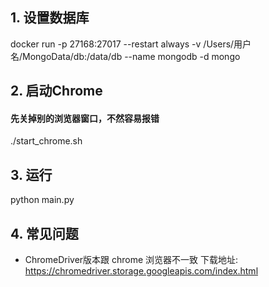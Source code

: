 




## 1. 设置数据库
docker run -p 27168:27017 --restart always -v /Users/用户名/MongoData/db:/data/db --name mongodb -d mongo


## 2. 启动Chrome

#### 先关掉别的浏览器窗口，不然容易报错
./start_chrome.sh


## 3. 运行
python main.py


## 4. 常见问题
+ ChromeDriver版本跟 chrome 浏览器不一致
下载地址: https://chromedriver.storage.googleapis.com/index.html


